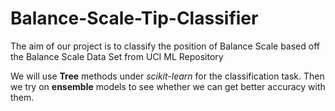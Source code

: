 # Balance-Scale-Tip-Classifier

The aim of our project is to classify the position of Balance Scale based off the Balance Scale Data Set from UCI ML Repository

We will use **Tree** methods under *scikit-learn* for the classification task.
Then we try on **ensemble** models to see whether we can get better accuracy with them.

